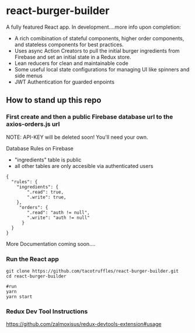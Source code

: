 # react-burger-builder

A fully featured React app. In development....more info upon completion:
- A rich comibination of stateful components, higher order components, and stateless components for best practices.
- Uses async Action Creators to pull the initial burger ingredients from Firebase and set an initial state in a Redux store.
- Lean reducers for clean and maintainable code 
- Some useful local state configurations for managing UI like spinners and side menus
- JWT Authentication for guarded enpoints


## How to stand up this repo

### First create and then a public Firebase database url to the axios-orders.js url
NOTE: API-KEY will be deleted soon! You'll need your own.

Database Rules on Firebase 
- "ingredients" table is public
- all other tables are only accesible via authenticated users

```
{
  "rules": {
    "ingredients": {
        ".read": true,
        ".write": true,	
    },
     "orders": {
        ".read": "auth != null",
        ".write": "auth != null"
      }
  }
}
```

More Documentation coming soon....

###  Run the React app 

```shell
git clone https://github.com/tacotruffles/react-burger-builder.git
cd react-burger-builder

#run
yarn
yarn start
```

### Redux Dev Tool Instructions

https://github.com/zalmoxisus/redux-devtools-extension#usage

